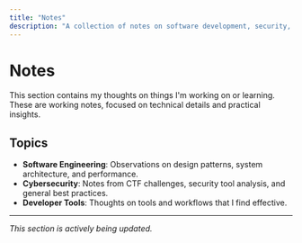 ```yaml
---
title: "Notes"
description: "A collection of notes on software development, security, and other technical topics."
---
```


# Notes

This section contains my thoughts on things I'm working on or learning. These are working notes, focused on technical details and practical insights.

## Topics
- **Software Engineering**: Observations on design patterns, system architecture, and performance.
- **Cybersecurity**: Notes from CTF challenges, security tool analysis, and general best practices.
- **Developer Tools**: Thoughts on tools and workflows that I find effective.

---

*This section is actively being updated.* 